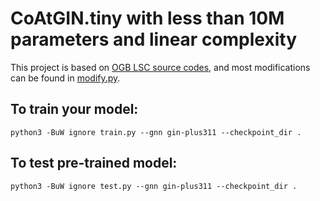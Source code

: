 # CoAtGIN.tiny with less than 10M parameters and linear complexity

This project is based on [OGB LSC source
codes](https://github.com/snap-stanford/ogb/tree/master/examples/lsc/wikikg90m-v2),
and most modifications can be found in
[modify.py](https://github.com/xfcui/CoAtGIN/blob/main/model.tiny/modify.py).

## To train your model:
```
python3 -BuW ignore train.py --gnn gin-plus311 --checkpoint_dir .
```

## To test pre-trained model:
```
python3 -BuW ignore test.py --gnn gin-plus311 --checkpoint_dir .
```

